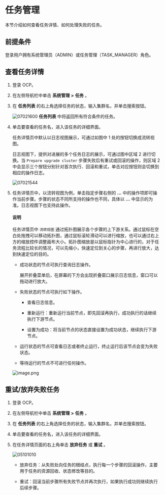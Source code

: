 任务管理
=========================

本节介绍如何查看任务详情、如何处理失败的任务。

前提条件
-------------------------

登录用户拥有系统管理员（ADMIN）或任务管理（TASK_MANAGER）角色。

查看任务详情
---------------------------

1. 登录 OCP。



2. 在左侧导航栏中单击 **系统管理** **\>** **任务** 。



3. 在 **任务列表** 的右上角选择任务的状态，输入集群名，并单击搜索按钮。

   ![07021600](https://help-static-aliyun-doc.aliyuncs.com/assets/img/zh-CN/3216555261/p291067.png) **任务列表** 中将返回所有符合条件的任务。



4. 单击要查看的任务名，进入该任务的详细界面。

   任务详情页中默认以日志视图展示，可通过如图中 1 处的按钮切换成流转视图。

   日志视图下，提供对进展的多个任务日志的展示，可通过图中区域 2 进行切换。当 `Prepare upgrade cluster` 步骤失败后有重试或回滚的操作，则区域 2 中会显示三个按钮分别针对首次执行、回滚和重试，单击对应按钮则会切换到相应的操作日志。

   ![07021544](https://help-static-aliyun-doc.aliyuncs.com/assets/img/zh-CN/3216555261/p291059.png)


5. 任务详情页中，以流转视图为例，单击指定步骤右侧的 **...** 中的操作项即可操作当前步骤。步骤的状态不同所支持的操作也不同，具体以 **...** 中显示的为准。日志视图下也支持此操作。


   <main id="notice" type='explain'><h4>说明</h4><p>任务详情页中 <code>流转视图</code> 通过拓扑图展示各个步骤的上下游关系。通过鼠标在空白处拖拽可以移动拓扑图，通过鼠标滚轮滑动可以进行缩放，也可以通过右上方的缩放控件调整画布大小。拓扑图缩放是以鼠标指针为中心进行的，对于任务流程比较长的情况，可以先缩小，快速定位到关心的步骤，再进行放大，达到快速定位的目的。</p></main>


   * 成功状态的节点可执行查询日志操作。

     展开折叠菜单后，在屏幕的下方会出现折叠窗口展示日志信息，窗口可以拖动进行放大。


   * 失败状态的节点可执行如下操作。

     * 查看日志信息。



     * 重新运行：重新运行当前节点，即先回滚再执行，成功执行的话继续执行下游节点。



     * 设置为成功：将当前节点的状态直接设置为成功状态，继续执行下游节点。






   * 运行状态的节点可查看日志或者终止运行，终止运行后该节点会变为失败状态。



   * 等待运行的节点不可进行任何操作。






   ![image.png](https://help-static-aliyun-doc.aliyuncs.com/assets/img/zh-CN/1448190061/p168505.png "image.png")






重试/放弃失败任务
------------------------------

1. 登录 OCP。



2. 在左侧导航栏中单击 **系统管理** **\>** **任务** 。



3. 在 **任务列表** 的右上角选择任务的状态，输入集群名，并单击搜索按钮。



4. 单击要查看的任务名，进入该任务的详细界面。



5. 在任务详情页面的右上角单击 **放弃任务** 或 **重试** 。

   ![05101010](https://help-static-aliyun-doc.aliyuncs.com/assets/img/zh-CN/6761460261/p272014.png)

   * 放弃任务：从失败处向任务的根结点，执行每一个步骤的回滚操作，主要用于任务的资源回收、状态修改等目的。



   * 重试：回滚当前步骤所有失败节点并再次执行，如果执行成功则继续执行后续步骤。







